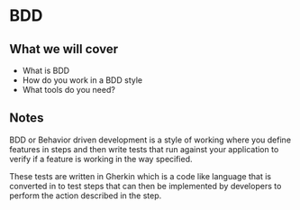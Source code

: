 # BDD

## What we will cover

- What is BDD
- How do you work in a BDD style
- What tools do you need?

## Notes

BDD or Behavior driven development is a style of working where you define features in steps and then write tests
that run against your application to verify if a feature is working in the way specified.

These tests are written in Gherkin which is a code like language that is converted in to test steps that can then
be implemented by developers to perform the action described in the step.
